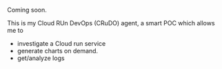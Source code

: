 Coming soon.

This is my Cloud RUn DevOps (CRuDO) agent, a smart POC which allows me to

* investigate a Cloud run service
* generate charts on demand.
* get/analyze logs
